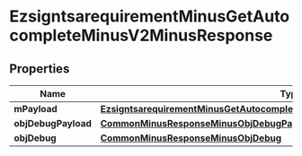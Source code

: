 
# EzsigntsarequirementMinusGetAutocompleteMinusV2MinusResponse

## Properties
Name | Type | Description | Notes
------------ | ------------- | ------------- | -------------
**mPayload** | [**EzsigntsarequirementMinusGetAutocompleteMinusV2MinusResponseMinusMPayload**](EzsigntsarequirementMinusGetAutocompleteMinusV2MinusResponseMinusMPayload.md) |  | 
**objDebugPayload** | [**CommonMinusResponseMinusObjDebugPayload**](CommonMinusResponseMinusObjDebugPayload.md) |  |  [optional]
**objDebug** | [**CommonMinusResponseMinusObjDebug**](CommonMinusResponseMinusObjDebug.md) |  |  [optional]



